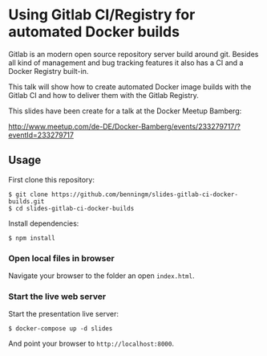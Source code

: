 # Using Gitlab CI/Registry for automated Docker builds

Gitlab is an modern open source repository server build around git. Besides all kind of management and bug tracking features it also has a CI and a Docker Registry built-in.

This talk will show how to create automated Docker image builds with the Gitlab CI and how to deliver them with the Gitlab Registry.

This slides have been create for a talk at the Docker Meetup Bamberg:

http://www.meetup.com/de-DE/Docker-Bamberg/events/233279717/?eventId=233279717

## Usage

First clone this repository:

```shell
$ git clone https://github.com/benningm/slides-gitlab-ci-docker-builds.git
$ cd slides-gitlab-ci-docker-builds
```

Install dependencies:

```shell
$ npm install
```

### Open local files in browser

Navigate your browser to the folder an open `index.html`.

### Start the live web server

Start the presentation live server:

```shell
$ docker-compose up -d slides
```

And point your browser to `http://localhost:8000`.

